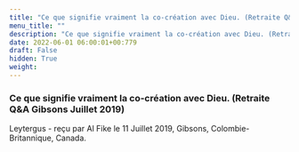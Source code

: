 ```yaml
---
title: "Ce que signifie vraiment la co-création avec Dieu. (Retraite Q&A Gibsons Juillet 2019)"
menu_title: ""
description: "Ce que signifie vraiment la co-création avec Dieu. (Retraite Q&A Gibsons Juillet 2019)"
date: 2022-06-01 06:00:01+00:779
draft: False
hidden: True
weight:
---
```

### Ce que signifie vraiment la co-création avec Dieu. (Retraite Q&A Gibsons Juillet 2019)

Leytergus - reçu par Al Fike le 11 Juillet 2019, Gibsons, Colombie-Britannique, Canada.



